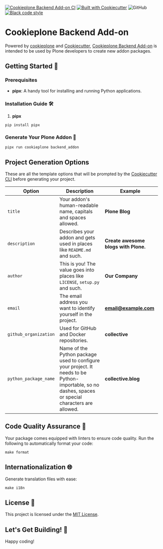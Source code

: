 [![Cookieplone Backend Add-on CI](https://github.com/plone/cookieplone-templates/actions/workflows/backend_addon.yml/badge.svg)](https://github.com/plone/cookieplone-templates/actions/workflows/backend_addon.yml)
[![Built with Cookiecutter](https://img.shields.io/badge/built%20with-Cookiecutter-ff69b4.svg?logo=cookiecutter)](https://github.com/plone/cookieplone-templates/)
![GitHub](https://img.shields.io/github/license/plone/cookiecutter-plone)
[![Black code style](https://img.shields.io/badge/code%20style-black-000000.svg)](https://github.com/ambv/black)

# Cookieplone Backend Add-on

Powered by [cookieplone](https://github.com/plone/cookieplone) and [Cookiecutter](https://github.com/cookiecutter/cookiecutter), [Cookieplone Backend Add-on](https://github.com/plone/cookieplone-templates/backend_addon) is intended to be used by Plone developers to create new addon packages.

## Getting Started 🏁

### Prerequisites

- **pipx**: A handy tool for installing and running Python applications.

### Installation Guide 🛠️

1. **pipx**

```shell
pip install pipx
```
### Generate Your Plone Addon 🎉

```shell
pipx run cookieplone backend_addon
```


## Project Generation Options

These are all the template options that will be prompted by the [Cookiecutter CLI](https://github.com/cookiecutter/cookiecutter) before generating your project.

| Option                | Description                                                                                                                                          | Example                       |
| --------------------- | ---------------------------------------------------------------------------------------------------------------------------------------------------- | ----------------------------- |
| `title`  | Your addon's human-readable name, capitals and spaces allowed.                                                                                     | **Plone Blog**                |
| `description`         | Describes your addon and gets used in places like ``README.md`` and such.                                                                          | **Create awesome blogs with Plone.** |
| `author`              | This is you! The value goes into places like ``LICENSE``, ``setup.py`` and such.                                                                     | **Our Company**               |
| `email`               | The email address you want to identify yourself in the project.                                                                                      | **email@example.com**         |
| `github_organization` | Used for GitHub and Docker repositories.                                                                                                             | **collective**                |
| `python_package_name` | Name of the Python package used to configure your project. It needs to be Python-importable, so no dashes, spaces or special characters are allowed. | **collective.blog**    |


## Code Quality Assurance 🧐

Your package comes equipped with linters to ensure code quality. Run the following to automatically format your code:

```shell
make format
```

## Internationalization 🌐

Generate translation files with ease:

```shell
make i18n
```
## License 📜

This project is licensed under the [MIT License](/LICENSE).

## Let's Get Building! 🚀

Happy coding!
